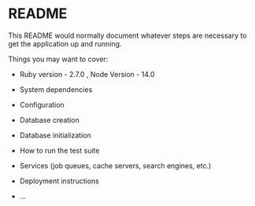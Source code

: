 # README

This README would normally document whatever steps are necessary to get the
application up and running.

Things you may want to cover:

* Ruby version - 2.7.0 , Node Version - 14.0

* System dependencies

* Configuration

* Database creation

* Database initialization

* How to run the test suite

* Services (job queues, cache servers, search engines, etc.)

* Deployment instructions

* ...
